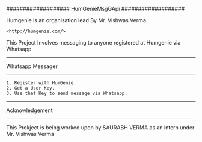 ###################
HumGenieMsgGApi
###################

Humgenie is an organisation lead By Mr. Vishwas Verma.
	
	<http://humgenie.com/>

This Project Involves messaging to anyone registered at Humgenie via Whatsapp.

*******************
Whatsapp Messager
*******************

	1. Register with HumGenie.
	2. Get a User Key.
	3. Use that Key to send message via Whatsapp.

***************
Acknowledgement
***************

This Prokject is being worked upon by SAURABH VERMA as an intern under Mr. Vishwas Verma
